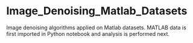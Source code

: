 # Image_Denoising_Matlab_Datasets
Image denoising algorithms applied on Matlab datasets. MATLAB data is first imported in Python notebook and analysis is performed next.
